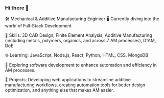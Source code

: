 ### Hi there 👋

🛠️ Mechanical & Additive Manufacturing Engineer
🖥️ Currently diving into the world of Full-Stack Development.

🔧 Skills: 3D CAD Design, Finite Element Analysis, Additive Manufacturing (including metals, polymers, organics, and across 7 AM processes), DfAM, DoE

🌐 Learning: JavaScript, Node.js, React, Python, HTML, CSS, MongoDB

🚀 Exploring software development to enhance automation and efficiency in AM processes.

🤖 Projects: Developing web applications to streamline additive manufacturing workflows, creating automation tools for better design optimization, and anything else that makes AM easier.



<!--
**jalex-op/jalex-op** is a ✨ _special_ ✨ repository because its `README.md` (this file) appears on your GitHub profile.

Here are some ideas to get you started:

- 🔭 I’m currently working on ...
- 🌱 I’m currently learning ...
- 👯 I’m looking to collaborate on ...
- 🤔 I’m looking for help with ...
- 💬 Ask me about ...
- 📫 How to reach me: ...
- 😄 Pronouns: ...
- ⚡ Fun fact: ...
-->

